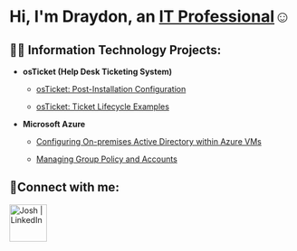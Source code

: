 <h1>Hi, I'm Draydon, an <a href="https://www.linkedin.com/in/draydon-ratliff-51422b252/">IT Professional</a>☺</h1>

<h2>👨‍💻 Information Technology Projects:</h2>

- <b>osTicket (Help Desk Ticketing System)</b>
    
  - [osTicket: Post-Installation Configuration](https://github.com/Zertech55/Post-Install-Config/blob/main/README.md)
    
  - [osTicket: Ticket Lifecycle Examples](https://github.com/Zertech55/Ticket-Lifestyle/blob/main/README.md)
    
- <b>Microsoft Azure</b>

  - [Configuring On-premises Active Directory within Azure VMs](https://github.com/Zertech55/Configure-ad/blob/main/README.md)
    
  - [Managing Group Policy and Accounts](https://github.com/Zertech55/Azure-Network-Protocols/blob/main/README.md)

<h2>🤳Connect with me:</h2>

[<img align="left" alt="Josh | LinkedIn" width="66px" src="https://cdn.jsdelivr.net/npm/simple-icons@v3/icons/linkedin.svg" />][linkedin]

[linkedin]: https://www.linkedin.com/in/draydon-ratliff-51422b252/
